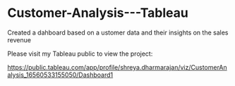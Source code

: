 # Customer-Analysis---Tableau


Created a dahboard based on a ustomer data and their insights on the sales revenue 

Please visit my Tableau public to view the project:

https://public.tableau.com/app/profile/shreya.dharmarajan/viz/CustomerAnalysis_16560533155050/Dashboard1
